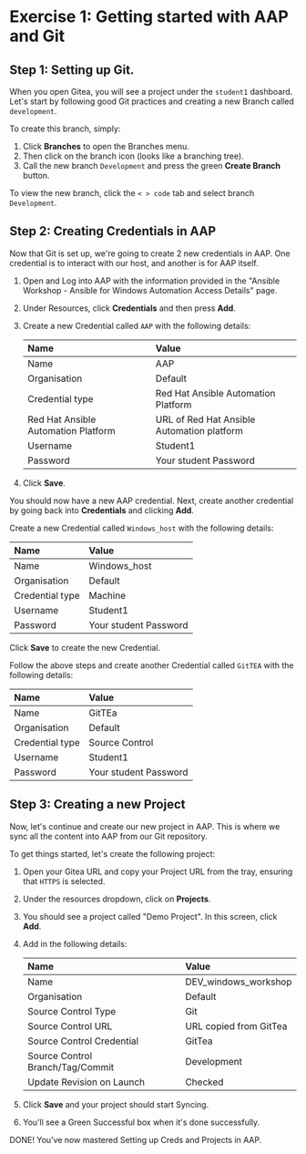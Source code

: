 # Exercise 1: Getting started with AAP and Git 

## Step 1: Setting up Git.

When you open Gitea, you will see a project under the `student1` dashboard. Let's start by following good Git practices and creating a new Branch called `development`.

To create this branch, simply:
1.  Click **Branches** to open the Branches menu.
2.  Then click on the branch icon (looks like a branching tree).
3.  Call the new branch `Development` and press the green **Create Branch** button.

To view the new branch, click the `< > code` tab and select branch `Development`.

## Step 2: Creating Credentials in AAP 

Now that Git is set up, we're going to create 2 new credentials in AAP. One credential is to interact with our host, and another is for AAP itself.

1.  Open and Log into AAP with the information provided in the "Ansible Workshop - Ansible for Windows Automation Access Details" page.
2.  Under Resources, click **Credentials** and then press **Add**.
3.  Create a new Credential called `AAP` with the following details:

    | Name | Value |
    | :-------------------------------- | :------------------------------------------- |
    | Name | AAP |
    | Organisation | Default |
    | Credential type | Red Hat Ansible Automation Platform |
    | Red Hat Ansible Automation Platform | URL of Red Hat Ansible Automation platform |
    | Username | Student1 |
    | Password | Your student Password |

4.  Click **Save**.

You should now have a new AAP credential. Next, create another credential by going back into **Credentials** and clicking **Add**.

Create a new Credential called `Windows_host` with the following details:

| Name | Value |
| :---------- | :------------------ |
| Name | Windows_host |
| Organisation | Default |
| Credential type | Machine |
| Username | Student1 |
| Password | Your student Password |

Click **Save** to create the new Credential.

Follow the above steps and create another Credential called `GitTEA` with the following details:

| Name | Value |
| :------------------ | :----------------- |
| Name | GitTEa |
| Organisation | Default |
| Credential type | Source Control |
| Username | Student1 |
| Password | Your student Password |

## Step 3: Creating a new Project 

Now, let's continue and create our new project in AAP. This is where we sync all the content into AAP from our Git repository.

To get things started, let's create the following project:
1.  Open your Gitea URL and copy your Project URL from the tray, ensuring that `HTTPS` is selected.
2.  Under the resources dropdown, click on **Projects**.
3.  You should see a project called "Demo Project". In this screen, click **Add**.
4.  Add in the following details:

    | Name | Value |
    | :-------------------------- | :------------------------ |
    | Name | DEV_windows_workshop |
    | Organisation | Default |
    | Source Control Type | Git |
    | Source Control URL | URL copied from GitTea |
    | Source Control Credential | GitTea |
    | Source Control Branch/Tag/Commit | Development |
    | Update Revision on Launch | Checked |

5.  Click **Save** and your project should start Syncing.
6.  You’ll see a Green Successful box when it's done successfully.

DONE! You’ve now mastered Setting up Creds and Projects in AAP.